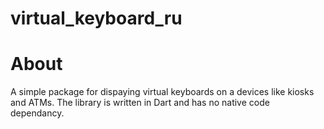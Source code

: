 # virtual_keyboard_ru

# About
A simple package for dispaying virtual keyboards on a devices like kiosks and ATMs. The library is written in Dart and has no native code dependancy.

